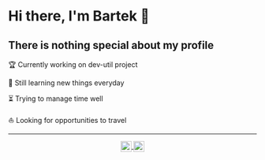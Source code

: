 # Hi there, I'm Bartek 👋

## There is nothing special about my profile

🏆 Currently working on dev-util project

🚀 Still learning new things everyday

⏳ Trying to manage time well

⛵️ Looking for opportunities to travel

***
<center width="100%">
  <a href="https://www.instagram.com/baartke">
  <img align="center" alt="Baartke's Instagram" width="22px" src="https://cdn.jsdelivr.net/npm/simple-icons@v3/icons/instagram.svg" />
  </a>
  
  <a href="https://www.linkedin.com/in/bart%C5%82omiej-waliszko-7799091b0/">
  <img align="center" alt="Bartek's LinkedIN" width="22px" src="https://cdn.jsdelivr.net/npm/simple-icons@v3/icons/linkedin.svg" />
  </a>
</center>
